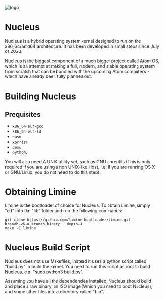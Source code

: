 ![logo](https://github.com/SteveStudios/Nucleus/assets/90519370/d19139d5-efc6-45e8-b7fe-a90063f319f8)

# Nucleus

Nucleus is a hybrid operating system kernel designed to run on the x86_64/amd64 architecture. It has been developed in small steps since July of 2023.

Nucleus is the biggest component of a much bigger project called Atom OS, which is an attempt at making a full, modern, and stable operating system from scratch that can be bundled with the upcoming Atom computers - which have already been fully planned out.

# Building Nucleus

## Prequisites

- `x86_64-elf-gcc`
- `x86_64-elf-ld`
- `nasm`
- `xorriso`
- `qemu`
- `python3`

You will also need A UNIX utility set, such as GNU coreutils (This is only required if you are using a non UNIX-like Host, i.e; If you are running OS X or GNU/Linux, you do not need to do this step).

# Obtaining Limine

Limine is the bootloader of choice for Nucleus. To obtain Limine, simply "cd" into the "lib" folder and run the following commands:

```
git clone https://github.com/limine-bootloader/limine.git --branch=v5.x-branch-binary --depth=1
make -C limine
```

# Nucleus Build Script

Nucleus does not use Makefiles, instead it uses a python script called "build.py" to build the kernel.
You need to run this script as root to build Nucleus, e.g: "sudo python3 build.py".

Assuming you have all the dependencies installed, Nucleus should build and place a raw binary, an ISO image (Which you need to boot Nucleus), and some other files into a directory called "bin".
